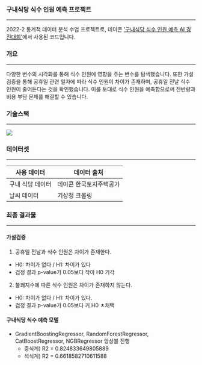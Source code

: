 ### 구내식당 식수 인원 예측 프로젝트
---
2022-2 통계적 데이터 분석 수업 프로젝트로,
데이콘 ['구내식당 식수 인원 예측 AI 경진대회'](https://dacon.io/competitions/official/235743/overview/description)에서 사용된 코드입니다.


### 개요
---
다양한 변수의 시각화를 통해 식수 인원에 영향을 주는 변수를 탐색했습니다. 또한 가설 검증을 통해 공휴일 관련 일자에 따라 식수 인원이 차이가 존재하며, 공휴일 전날 식수 인원이 줄어든다는 것을 확인했습니다. 이를 토대로 식수 인원을 예측함으로써 잔반량과 비용 부담 문제를 해결할 수 있습니다.

### 기술스택
---
<img src="https://img.shields.io/badge/Python-3766AB?style=flat-square&logo=Python&logoColor=white"/> 


### 데이터셋
---

|사용 데이터|데이터 출처|
|---|---|
|구내 식당 데이터|데이콘 한국토지주택공가|
|날씨 데이터|기상청 크롤링|


### 최종 결과물
---
#### 가설검증
1. 공휴일 전날과 식수 인원은 차이가 존재한다.
- H0: 차이가 없다 / H1: 차이가 있다
- 검정 결과 p-value가 0.05보다 작아 H0 기각

2. 불쾌지수에 따른 식수 인원은 차이가 존재하지 않는다.
- H0: 차이가 없다 / H1: 차이가 있다.
- 검정 결과 p-value가 0.05보다 커 H0 ㅊ채택

#### 구내식당 식수 예측 모델
- GradientBoostingRegressor, RandomForestRegressor, CatBoostRegressor, NGBRegressor 앙상블 진행
  - 중식계) R2 = 0.824833649805889 
  - 석식계) R2 = 0.6618582710611588








